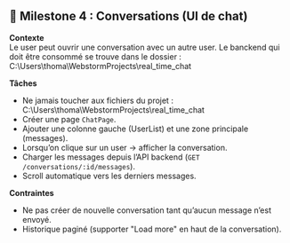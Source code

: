 ## 🎯 Milestone 4 : Conversations (UI de chat)
**Contexte**  
Le user peut ouvrir une conversation avec un autre user.
Le banckend qui doit être consommé se trouve dans le dossier : C:\Users\thoma\WebstormProjects\real_time_chat


**Tâches**
- Ne jamais toucher aux fichiers du projet : C:\Users\thoma\WebstormProjects\real_time_chat
- Créer une page `ChatPage`.
- Ajouter une colonne gauche (UserList) et une zone principale (messages).
- Lorsqu’on clique sur un user → afficher la conversation.
- Charger les messages depuis l’API backend (`GET /conversations/:id/messages`).
- Scroll automatique vers les derniers messages.

**Contraintes**
- Ne pas créer de nouvelle conversation tant qu’aucun message n’est envoyé.
- Historique paginé (supporter "Load more" en haut de la conversation).